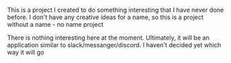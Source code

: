 This is a project I created to do something interesting that I have never done before. 
I don't have any creative ideas for a name, so this is a project without a name - no name project

There is nothing interesting here at the moment. Ultimately, it will be an application similar to slack/messanger/discord. I haven't decided yet which way it will go

